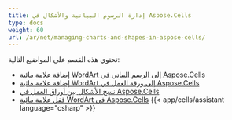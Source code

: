 ```yaml
---
title: إدارة الرسوم البيانية والأشكال في Aspose.Cells
type: docs
weight: 60
url: /ar/net/managing-charts-and-shapes-in-aspose-cells/
---
```


تحتوي هذه القسم على المواضيع التالية:

- [إضافة علامة مائية WordArt إلى الرسم البياني في Aspose.Cells](/cells/ar/net/add-wordart-watermark-to-chart-in-aspose-cells/)
- [إضافة علامة مائية WordArt إلى ورقة العمل في Aspose.Cells](/cells/ar/net/add-wordart-watermark-to-worksheet-in-aspose-cells/)
- [نسخ الأشكال بين أوراق العمل في Aspose.Cells](/cells/ar/net/copy-shapes-between-worksheets-in-aspose-cells/)
- [قفل علامة مائية WordArt في Aspose.Cells](/cells/ar/net/locking-wordart-watermark-in-aspose-cells/)
{{< app/cells/assistant language="csharp" >}}
